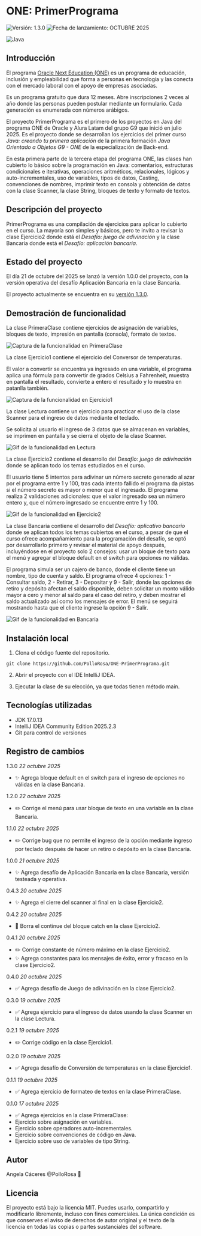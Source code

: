 # ONE: PrimerPrograma

![Versión: 1.3.0](https://img.shields.io/badge/VERSIÓN-1.3.0-blue) ![Fecha de lanzamiento: OCTUBRE 2025](https://img.shields.io/badge/Fecha_de_lanzamiento-21/10/2025-blue)

![Java](https://img.shields.io/badge/Java-b07219)

## Introducción

El programa [Oracle Next Education (ONE)](https://www.oracle.com/latam/education/oracle-next-education/) es un programa de educación, inclusión y empleabilidad que forma a personas en tecnología y las conecta con el mercado laboral con el apoyo de empresas asociadas.

Es un programa gratuito que dura 12 meses. Abre inscripciones 2 veces al año donde las personas pueden postular mediante un formulario. Cada generación es enumerada con números arábigos.

El proyecto PrimerPrograma es el primero de los proyectos en Java del programa ONE de Oracle y Alura Latam del grupo G9 que inició en julio 2025. Es el proyecto donde se desarrollan los ejercicios del primer curso *Java: creando tu primera aplicación* de la primera formación *Java Orientado a Objetos G9 - ONE* de la especialización de Back-end.

En esta primera parte de la tercera etapa del programa ONE, las clases han cubierto lo básico sobre la programación en Java: comentarios, estructuras condicionales e iterativas, operaciones aritméticos, relacionales, lógicos y auto-incrementales, uso de variables, tipos de datos, Casting, convenciones de nombres, imprimir texto en consola y obtención de datos con la clase Scanner, la clase String, bloques de texto y formato de textos.

## Descripción del proyecto

PrimerPrograma es una compilación de ejercicios para aplicar lo cubierto en el curso. La mayoría son simples y básicos, pero te invito a revisar la clase Ejercicio2 donde está el *Desafío: juego de adivinación* y la clase Bancaria donde está el *Desafío: aplicación bancaria*.

## Estado del proyecto

El día 21 de octubre del 2025 se lanzó la versión 1.0.0 del proyecto, con la versión operativa del desafío Aplicación Bancaria en la clase Bancaria.

El proyecto actualmente se encuentra en su [versión 1.3.0](#registro-de-cambios).

## Demostración de funcionalidad

La clase PrimeraClase contiene ejercicios de asignación de variables, bloques de texto, impresión en pantalla (consola), formato de textos.

![Captura de la funcionalidad en PrimeraClase](funcionalidad1.png)

La clase Ejercicio1 contiene el ejercicio del Conversor de temperaturas.

El valor a convertir se encuentra ya ingresado en una variable, el programa aplica una fórmula para convertir de grados Celsius a Fahrenheit, muestra en pantalla el resultado, convierte a entero el resultado y lo muestra en patanlla también.

![Captura de la funcionalidad en Ejercicio1](funcionalidad2.png)

La clase Lectura contiene un ejercicio para practicar el uso de la clase Scanner para el ingreso de datos mediante el teclado.

Se solicita al usuario el ingreso de 3 datos que se almacenan en variables, se imprimen en pantalla y se cierra el objeto de la clase Scanner.

![Gif de la funcionalidad en Lectura](funcionalidad3.gif)

La clase Ejercicio2 contiene el desarrollo del *Desafío: juego de adivinación* donde se aplican todo los temas estudiados en el curso.

El usuario tiene 5 intentos para adivinar un número secreto generado al azar por el programa entre 1 y 100, tras cada intento fallido el programa da pistas si el número secreto es mayor o menor que el ingresado. El programa realiza 2 validaciones adicionales: que el valor ingresado sea un número entero y, que el número ingresado se encuentre entre 1 y 100.

![Gif de la funcionalidad en Ejercicio2](funcionalidad4.gif)

La clase Bancaria contiene el desarrollo del *Desafío: aplicativo bancario* donde se aplican todos los temas cubiertos en el curso, a pesar de que el curso ofrece acompañamiento para la programación del desafío, se optó por desarrollarlo primero y revisar el material de apoyo después, incluyéndose en el proyecto solo 2 consejos: usar un bloque de texto para el menú y agregar el bloque default en el switch para opciones no válidas.

El programa simula ser un cajero de banco, donde el cliente tiene un nombre, tipo de cuenta y saldo. El programa ofrece 4 opciones: 1 - Consultar saldo, 2 - Retirar, 3 - Depositar y 9 - Salir, donde las opciones de retiro y depósito afectan el saldo disponible, deben solicitar un monto válido mayor a cero y menor al saldo para el caso del retiro, y deben mostrar el saldo actualizado así como los mensajes de error. El menú se seguirá mostrando hasta que el cliente ingrese la opción 9 - Salir.   

![Gif de la funcionalidad en Bancaria](funcionalidad5.gif)

## Instalación local

1. Clona el código fuente del repositorio.

```
git clone https://github.com/PolloRosa/ONE-PrimerPrograma.git
```

2. Abrir el proyecto con el IDE IntelliJ IDEA.

3. Ejecutar la clase de su elección, ya que todas tienen método main.

## Tecnologías utilizadas

* JDK 17.0.13
* IntelliJ IDEA Community Edition 2025.2.3
* Git para control de versiones

## Registro de cambios

1.3.0 *22 octubre 2025*

* :sparkles: Agrega bloque default en el switch para el ingreso de opciones no válidas en la clase Bancaria.

1.2.0 *22 octubre 2025*

* :pencil2: Corrige el menú para usar bloque de texto en una variable en la clase Bancaria.

1.1.0 *22 octubre 2025*

* :pencil2: Corrige bug que no permite el ingreso de la opción mediante ingreso por teclado después de hacer un retiro o depósito en la clase Bancaria.

1.0.0 *21 octubre 2025*

* :sparkles: Agrega desafío de Aplicación Bancaria en la clase Bancaria, versión testeada y operativa.

0.4.3 *20 octubre 2025*

* :sparkles: Agrega el cierre del scanner al final en la clase Ejercicio2.

0.4.2 *20 octubre 2025*

* :no_entry_sign: Borra el continue del bloque catch en la clase Ejercicio2.

0.4.1 *20 octubre 2025*

* :pencil2: Corrige constante de número máximo en la clase Ejercicio2.
* :sparkles: Agrega constantes para los mensajes de éxito, error y fracaso en la clase Ejercicio2.

0.4.0 *20 octubre 2025*

* :white_check_mark: Agrega desafío de Juego de adivinación en la clase Ejercicio2.

0.3.0 *19 octubre 2025*

* :white_check_mark: Agrega ejercicio para el ingreso de datos usando la clase Scanner en la clase Lectura.

0.2.1 *19 octubre 2025*

* :pencil2: Corrige código en la clase Ejercicio1.

0.2.0 *19 octubre 2025*

* :white_check_mark: Agrega desafío de Conversión de temperaturas en la clase Ejercicio1.

0.1.1 *19 octubre 2025*

* :white_check_mark: Agrega ejercicio de formateo de textos en la clase PrimeraClase.

0.1.0 *17 octubre 2025*

* :white_check_mark: Agrega ejercicios en la clase PrimeraClase:
* Ejercicio sobre asignación en variables.
* Ejercicio sobre operadores auto-incrementales.
* Ejercicio sobre convenciones de código en Java.
* Ejercicio sobre uso de variables de tipo String.

## Autor

Angela Cáceres @PolloRosa :baby_chick:

## Licencia

El proyecto está bajo la licencia MIT. Puedes usarlo, compartirlo y modificarlo libremente, incluso con fines comerciales. La única condición es que conserves el aviso de derechos de autor original y el texto de la licencia en todas las copias o partes sustanciales del software. 